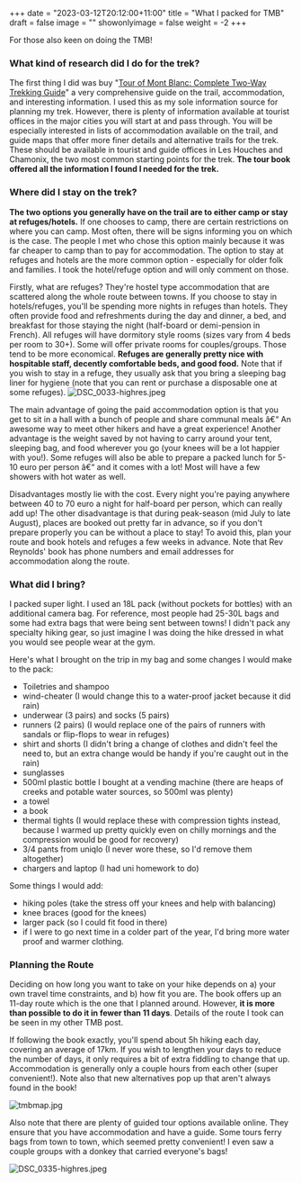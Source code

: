 +++
date = "2023-03-12T20:12:00+11:00"
title = "What I packed for TMB"
draft = false
image = ""
showonlyimage = false
weight = -2
+++

For those also keen on doing the TMB!
<!--more-->

### What kind of research did I do for the trek?
The first thing I did was buy "[Tour of Mont Blanc: Complete Two-Way Trekking Guide](https://www.amazon.co.uk/Tour-Mont-Blanc-Complete-Trekking/dp/1852846720)" a very comprehensive guide on the trail, accommodation, and interesting information. I used this as my sole information source for planning my trek. However, there is plenty of information available at tourist offices in the major cities you will start at and pass through. You will be especially interested in lists of accommodation available on the trail, and guide maps that offer more finer details and alternative trails for the trek. These should be available in tourist and guide offices in Les Houches and Chamonix, the two most common starting points for the trek. **The tour book offered all the information I found I needed for the trek.**
### Where did I stay on the trek?
**The two options you generally have on the trail are to either camp or stay at refuges/hotels.** If one chooses to camp, there are certain restrictions on where you can camp. Most often, there will be signs informing you on which is the case. The people I met who chose this option mainly because it was far cheaper to camp than to pay for accommodation. The option to stay at refuges and hotels are the more common option - especially for older folk and families. I took the hotel/refuge option and will only comment on those.

Firstly, what are refuges? They're hostel type accommodation that are scattered along the whole route between towns. If you choose to stay in hotels/refuges, you'll be spending more nights in refuges than hotels. They often provide food and refreshments during the day and dinner, a bed, and breakfast for those staying the night (half-board or demi-pension in French). All refuges will have dormitory style rooms (sizes vary from 4 beds per room to 30+). Some will offer private rooms for couples/groups. Those tend to be more economical. **Refuges are generally pretty nice with hospitable staff, decently comfortable beds, and good food.** Note that if you wish to stay in a refuge, they usually ask that you bring a sleeping bag liner for hygiene (note that you can rent or purchase a disposable one at some refuges).
![DSC_0033-highres.jpeg](/trips/img/trips-italy/tmb/DSC_0033-highres.jpeg "fullwidth")

The main advantage of going the paid accommodation option is that you get to sit in a hall with a bunch of people and share communal meals â€“ An awesome way to meet other hikers and have a great experience! Another advantage is the weight saved by not having to carry around your tent, sleeping bag, and food wherever you go (your knees will be a lot happier with you!). Some refuges will also be able to prepare a packed lunch for 5-10 euro per person â€“ and it comes with a lot! Most will have a few showers with hot water as well.

Disadvantages mostly lie with the cost. Every night you're paying anywhere between 40 to 70 euro a night for half-board per person, which can really add up! The other disadvantage is that during peak-season (mid July to late August), places are booked out pretty far in advance, so if you don't prepare properly you can be without a place to stay! To avoid this, plan your route and book hotels and refuges a few weeks in advance. Note that Rev Reynolds' book has phone numbers and email addresses for accommodation along the route.

### What did I bring?

I packed super light. I used an 18L pack (without pockets for bottles) with an additional camera bag. For reference, most people had 25-30L bags and some had extra bags that were being sent between towns! I didn't pack any specialty hiking gear, so just imagine I was doing the hike dressed in what you would see people wear at the gym.

Here's what I brought on the trip in my bag and some changes I would make to the pack:

* Toiletries and shampoo
* wind-cheater (I would change this to a water-proof jacket because it did rain)
* underwear (3 pairs) and socks (5 pairs)
* runners (2 pairs) (I would replace one of the pairs of runners with sandals or flip-flops to wear in refuges)
* shirt and shorts (I didn't bring a change of clothes and didn't feel the need to, but an extra change would be handy if you're caught out in the rain)
* sunglasses
* 500ml plastic bottle I bought at a vending machine (there are heaps of creeks and potable water sources, so 500ml was plenty)
* a towel
* a book
* thermal tights (I would replace these with compression tights instead, because I warmed up pretty quickly even on chilly mornings and the compression would be good for recovery)
* 3/4 pants from uniqlo (I never wore these, so I'd remove them altogether)
* chargers and laptop (I had uni homework to do)

Some things I would add:

* hiking poles (take the stress off your knees and help with balancing)
* knee braces (good for the knees)
* larger pack (so I could fit food in there)
* if I were to go next time in a colder part of the year, I'd bring more water proof and warmer clothing.

### Planning the Route
Deciding on how long you want to take on your hike depends on a) your own travel time constraints, and b) how fit you are. The book offers up an 11-day route which is the one that I planned around. However, **it is more than possible to do it in fewer than 11 days**. Details of the route I took can be seen in my other TMB post.

If following the book exactly, you'll spend about 5h hiking each day, covering an average of 17km. If you wish to lengthen your days to reduce the number of days, it only requires a bit of extra fiddling to change that up. Accommodation is generally only a couple hours from each other (super convenient!). Note also that new alternatives pop up that aren't always found in the book!

![tmbmap.jpg](/trips/img/trips-italy/tmb/tmbmap.jpg "fullwidth")

Also note that there are plenty of guided tour options available online. They ensure that you have accommodation and have a guide. Some tours ferry bags from town to town, which seemed pretty convenient! I even saw a couple groups with a donkey that carried everyone's bags!

![DSC_0335-highres.jpeg](/trips/img/trips-italy/tmb/DSC_0335-highres.jpeg "fullwidth")